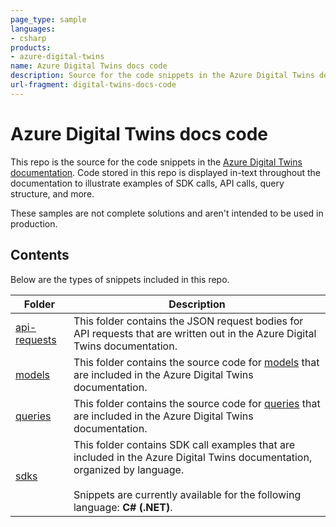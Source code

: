 ```yaml
---
page_type: sample
languages:
- csharp
products:
- azure-digital-twins
name: Azure Digital Twins docs code
description: Source for the code snippets in the Azure Digital Twins documentation
url-fragment: digital-twins-docs-code
---
```


# Azure Digital Twins docs code

This repo is the source for the code snippets in the [Azure Digital Twins documentation](https://docs.microsoft.com/azure/digital-twins/). Code stored in this repo is displayed in-text throughout the documentation to illustrate examples of SDK calls, API calls, query structure, and more.

These samples are not complete solutions and aren't intended to be used in production.

## Contents

Below are the types of snippets included in this repo.

| Folder | Description |
| --- | --- |
| [api-requests](/api-requests) | This folder contains the JSON request bodies for API requests that are written out in the Azure Digital Twins documentation. |
| [models](/models) | This folder contains the source code for [models](https://docs.microsoft.com/azure/digital-twins/concepts-models) that are included in the Azure Digital Twins documentation. |
| [queries](/queries) | This folder contains the source code for [queries](https://docs.microsoft.com/azure/digital-twins/concepts-query-language) that are included in the Azure Digital Twins documentation. |
| [sdks](/sdks) | This folder contains SDK call examples that are included in the Azure Digital Twins documentation, organized by language.<br><br> Snippets are currently available for the following language: **C# (.NET)**. |

